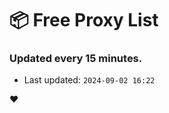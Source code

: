 # :package: Free Proxy List
### Updated every 15 minutes.

- Last updated: `2024-09-02 16:22`

:heart:
